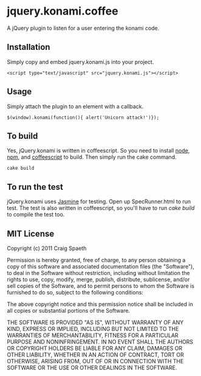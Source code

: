 jquery.konami.coffee
====================

A jQuery plugin to listen for a user entering the konami code.

Installation
------------

Simply copy and embed jquery.konami.js into your project.

    <script type="text/javascript" src="jquery.konami.js"></script>
  
Usage
-----

Simply attach the plugin to an element with a callback.

    $(window).konami(function(){ alert('Unicorn attack!')});
  
To build
--------

Yes, jQuery.konami is written in coffeescript. So you need to install [node](https://github.com/joyent/node), [npm](http://npmjs.org/), and [coffeescript](http://jashkenas.github.com/coffee-script/) to build. Then simply run the cake command.

    cake build
  
To run the test
---------------
  
jQuery.konami uses [Jasmine](https://jasmine.github.io/) for testing. Open up SpecRunner.html to run test. The test is also written in coffeescript, so you'll have to run _cake build_ to compile the test too.

MIT License
-----------

Copyright (c) 2011 Craig Spaeth

Permission is hereby granted, free of charge, to any person obtaining
a copy of this software and associated documentation files (the
"Software"), to deal in the Software without restriction, including
without limitation the rights to use, copy, modify, merge, publish,
distribute, sublicense, and/or sell copies of the Software, and to
permit persons to whom the Software is furnished to do so, subject to
the following conditions:

The above copyright notice and this permission notice shall be
included in all copies or substantial portions of the Software.

THE SOFTWARE IS PROVIDED "AS IS", WITHOUT WARRANTY OF ANY KIND,
EXPRESS OR IMPLIED, INCLUDING BUT NOT LIMITED TO THE WARRANTIES OF
MERCHANTABILITY, FITNESS FOR A PARTICULAR PURPOSE AND
NONINFRINGEMENT. IN NO EVENT SHALL THE AUTHORS OR COPYRIGHT HOLDERS BE
LIABLE FOR ANY CLAIM, DAMAGES OR OTHER LIABILITY, WHETHER IN AN ACTION
OF CONTRACT, TORT OR OTHERWISE, ARISING FROM, OUT OF OR IN CONNECTION
WITH THE SOFTWARE OR THE USE OR OTHER DEALINGS IN THE SOFTWARE.
